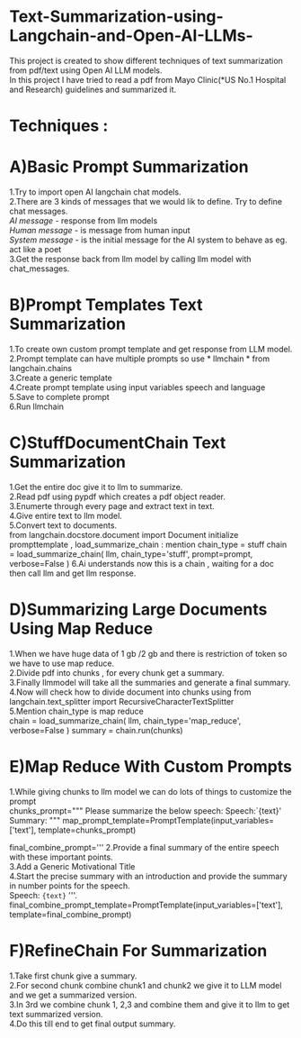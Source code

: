 # Text-Summarization-using-Langchain-and-Open-AI-LLMs-
This project is created to show different techniques of text summarization from pdf/text using Open AI LLM models.<br />
In this project I have tried to read a pdf from Mayo Clinic(*US No.1 Hospital and Research) guidelines and summarized it.<br />

# Techniques :

# A)Basic Prompt Summarization

1.Try to import open AI langchain chat models.<br />
2.There are 3 kinds of messages that we would lik to define. Try to define chat messages.<br />
*AI message* - response from llm models<br /> 
*Human message* - is message from human input<br /> 
*System message* - is the initial message for the AI system to behave as eg. act like a poet<br />
3.Get the response back from llm model by calling llm model with chat_messages.<br />

# B)Prompt Templates Text Summarization

1.To create own custom prompt template and get response from LLM model.<br />
2.Prompt template can have multiple prompts so use * llmchain * from langchain.chains<br />
3.Create a generic template<br /> 
4.Create prompt template using input variables speech and language<br /> 
5.Save to complete prompt<br /> 
6.Run llmchain<br /> 

# C)StuffDocumentChain Text Summarization

1.Get the entire doc give it to llm to summarize.<br />
2.Read pdf using pypdf which creates a pdf object reader.<br />
3.Enumerte through every page and extract text in text.<br /> 
4.Give entire text to llm model.<br />
5.Convert text to documents.<br />
from langchain.docstore.document import Document
initialize prompttemplate , 
load_summarize_chain : mention chain_type = stuff 
chain = load_summarize_chain(
    llm,
    chain_type='stuff',
    prompt=prompt,
    verbose=False
)
6.Ai understands now this is a chain , waiting for a doc then call llm and get llm response.<br />

# D)Summarizing Large Documents Using Map Reduce

1.When we have huge data of 1 gb /2 gb and there is restriction of token so we have to use map reduce.<br /> 
2.Divide pdf into chunks , for every chunk get a summary.<br />
3.Finally llmmodel will take all the summaries and generate a final summary.<br /> 
4.Now will check how to divide document into chunks using from langchain.text_splitter import RecursiveCharacterTextSplitter<br />
5.Mention chain_type is map reduce<br />
chain = load_summarize_chain(
    llm,
    chain_type='map_reduce',
    verbose=False
)
summary = chain.run(chunks)

# E)Map Reduce With Custom Prompts

1.While giving chunks to llm model we can do lots of things to customize the prompt<br /> 
chunks_prompt="""
Please summarize the below speech:
Speech:`{text}'
Summary:
"""
map_prompt_template=PromptTemplate(input_variables=['text'],
                                    template=chunks_prompt)

final_combine_prompt='''
2.Provide a final summary of the entire speech with these important points.<br />
3.Add a Generic Motivational Title<br />
4.Start the precise summary with an introduction and provide the summary in number points for the speech.<br />
Speech: `{text}`
'''.
final_combine_prompt_template=PromptTemplate(input_variables=['text'],
                                             template=final_combine_prompt)


# F)RefineChain For Summarization

1.Take first chunk give a summary.<br />
2.For second chunk combine chunk1 and chunk2 we give it to LLM model and we get a summarized version.<br />
3.In 3rd we combine chunk 1, 2,3 and combine them and give it to llm to get text summarized version.<br />
4.Do this till end to get final output summary.<br />





